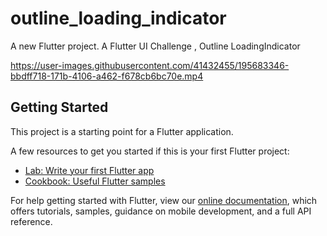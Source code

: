 # outline_loading_indicator

A new Flutter project.
A Flutter UI Challenge , Outline LoadingIndicator



https://user-images.githubusercontent.com/41432455/195683346-bbdff718-171b-4106-a462-f678cb6bc70e.mp4




## Getting Started

This project is a starting point for a Flutter application.

A few resources to get you started if this is your first Flutter project:

- [Lab: Write your first Flutter app](https://flutter.dev/docs/get-started/codelab)
- [Cookbook: Useful Flutter samples](https://flutter.dev/docs/cookbook)

For help getting started with Flutter, view our
[online documentation](https://flutter.dev/docs), which offers tutorials,
samples, guidance on mobile development, and a full API reference.
